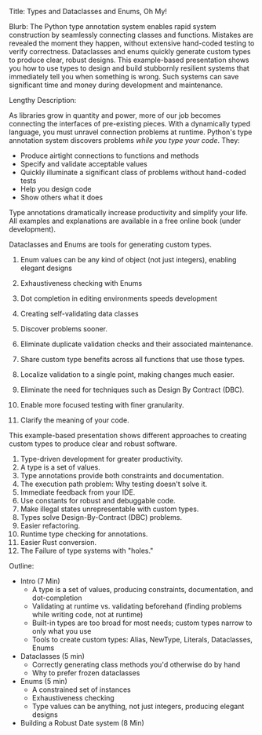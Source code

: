 Title: Types and Dataclasses and Enums, Oh My!

Blurb:
The Python type annotation system enables rapid system construction by seamlessly connecting classes and functions.
Mistakes are revealed the moment they happen, without extensive hand-coded testing to verify correctness.
Dataclasses and enums quickly generate custom types to produce clear, robust designs.
This example-based presentation shows you how to use types to design and build stubbornly resilient systems that immediately tell you when something is wrong.
Such systems can save significant time and money during development and maintenance.

Lengthy Description:

As libraries grow in quantity and power, more of our job becomes connecting the interfaces of pre-existing pieces.
With a dynamically typed language, you must unravel connection problems at runtime.
Python's type annotation system discovers problems *while you type your code*. They:

- Produce airtight connections to functions and methods
- Specify and validate acceptable values
- Quickly illuminate a significant class of problems without hand-coded tests
- Help you design code
- Show others what it does

Type annotations dramatically increase productivity and simplify your life.
All examples and explanations are available in a free online book (under development).

Dataclasses and Enums are tools for generating custom types.

1. Enum values can be any kind of object (not just integers), enabling elegant designs
2. Exhaustiveness checking with Enums
3. Dot completion in editing environments speeds development
4. Creating self-validating data classes

1. Discover problems sooner.
2. Eliminate duplicate validation checks and their associated maintenance.
3. Share custom type benefits across all functions that use those types.
4. Localize validation to a single point, making changes much easier.
5. Eliminate the need for techniques such as Design By Contract (DBC).
6. Enable more focused testing with finer granularity.
7. Clarify the meaning of your code.

This example-based presentation shows different approaches to creating custom types to produce clear and robust software.

1. Type-driven development for greater productivity.
2. A type is a set of values.
3. Type annotations provide both constraints and documentation.
4. The execution path problem: Why testing doesn't solve it.
5. Immediate feedback from your IDE.
6. Use constants for robust and debuggable code.
7. Make illegal states unrepresentable with custom types.
8. Types solve Design-By-Contract (DBC) problems.
9. Easier refactoring.
10. Runtime type checking for annotations.
11. Easier Rust conversion.
12. The Failure of type systems with "holes."

Outline:

- Intro (7 Min)
    - A type is a set of values, producing constraints, documentation, and dot-completion
    - Validating at runtime vs. validating beforehand (finding problems while writing code, not at runtime)
    - Built-in types are too broad for most needs; custom types narrow to only what you use
    - Tools to create custom types: Alias, NewType, Literals, Dataclasses, Enums
- Dataclasses (5 min)
    - Correctly generating class methods you'd otherwise do by hand
    - Why to prefer frozen dataclasses
- Enums (5 min)
    - A constrained set of instances
    - Exhaustiveness checking
    - Type values can be anything, not just integers, producing elegant designs
- Building a Robust Date system (8 Min)